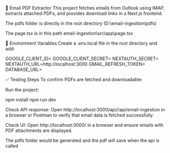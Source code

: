 📧 Email PDF Extractor
This project fetches emails from Outlook using IMAP, extracts attached PDFs, and provides download links in a Next.js frontend.

The pdfs folder is directly in the root directory (D:\email-ingestion\pdfs)

The page.tsx is in this path email-ingestion\src\app\page.tsx


🔧 Environment Variables
Create a .env.local file in the root directory and add:

GOOGLE_CLIENT_ID=
GOOGLE_CLIENT_SECRET=
NEXTAUTH_SECRET=
NEXTAUTH_URL=http://localhost:3000
GMAIL_REFRESH_TOKEN=
DATABASE_URL=




✅ Testing Steps
To confirm PDFs are fetched and downloadable:

Run the project:

npm install
npm run dev


Check API response: Open http://localhost:3000/api//api/email-ingestion in a browser or Postman to verify that email data is fetched successfully.

Check UI: Open http://localhost:3000/ in a browser and ensure emails with PDF attachments are displayed.

The pdfs folder would be generated and the pdf will save when the api is called 

